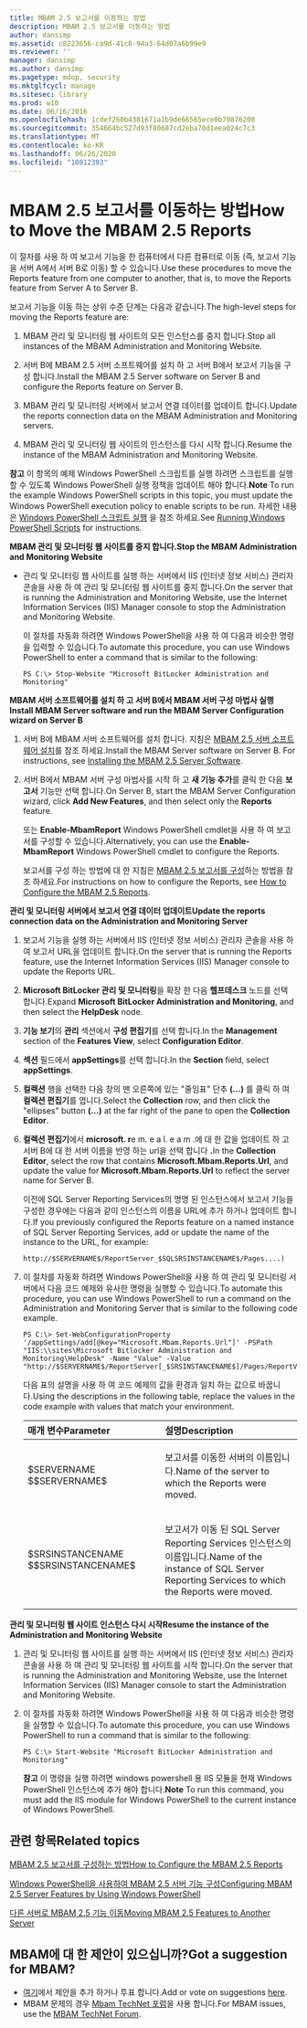 ```yaml
---
title: MBAM 2.5 보고서를 이동하는 방법
description: MBAM 2.5 보고서를 이동하는 방법
author: dansimp
ms.assetid: c8223656-ca9d-41c8-94a3-64d07a6b99e9
ms.reviewer: ''
manager: dansimp
ms.author: dansimp
ms.pagetype: mdop, security
ms.mktglfcycl: manage
ms.sitesec: library
ms.prod: w10
ms.date: 06/16/2016
ms.openlocfilehash: 1cdef260b4381671a1b9de66565ece0b70876200
ms.sourcegitcommit: 354664bc527d93f80687cd2eba70d1eea024c7c3
ms.translationtype: MT
ms.contentlocale: ko-KR
ms.lasthandoff: 06/26/2020
ms.locfileid: "10812393"
---
```

# <span data-ttu-id="fefc0-103">MBAM 2.5 보고서를 이동하는 방법</span><span class="sxs-lookup"><span data-stu-id="fefc0-103">How to Move the MBAM 2.5 Reports</span></span>


<span data-ttu-id="fefc0-104">이 절차를 사용 하 여 보고서 기능을 한 컴퓨터에서 다른 컴퓨터로 이동 (즉, 보고서 기능을 서버 A에서 서버 B로 이동) 할 수 있습니다.</span><span class="sxs-lookup"><span data-stu-id="fefc0-104">Use these procedures to move the Reports feature from one computer to another, that is, to move the Reports feature from Server A to Server B.</span></span>

<span data-ttu-id="fefc0-105">보고서 기능을 이동 하는 상위 수준 단계는 다음과 같습니다.</span><span class="sxs-lookup"><span data-stu-id="fefc0-105">The high-level steps for moving the Reports feature are:</span></span>

1.  <span data-ttu-id="fefc0-106">MBAM 관리 및 모니터링 웹 사이트의 모든 인스턴스를 중지 합니다.</span><span class="sxs-lookup"><span data-stu-id="fefc0-106">Stop all instances of the MBAM Administration and Monitoring Website.</span></span>

2.  <span data-ttu-id="fefc0-107">서버 B에 MBAM 2.5 서버 소프트웨어를 설치 하 고 서버 B에서 보고서 기능을 구성 합니다.</span><span class="sxs-lookup"><span data-stu-id="fefc0-107">Install the MBAM 2.5 Server software on Server B and configure the Reports feature on Server B.</span></span>

3.  <span data-ttu-id="fefc0-108">MBAM 관리 및 모니터링 서버에서 보고서 연결 데이터를 업데이트 합니다.</span><span class="sxs-lookup"><span data-stu-id="fefc0-108">Update the reports connection data on the MBAM Administration and Monitoring servers.</span></span>

4.  <span data-ttu-id="fefc0-109">MBAM 관리 및 모니터링 웹 사이트의 인스턴스를 다시 시작 합니다.</span><span class="sxs-lookup"><span data-stu-id="fefc0-109">Resume the instance of the MBAM Administration and Monitoring Website.</span></span>

<span data-ttu-id="fefc0-110">**참고**  이 항목의 예제 Windows PowerShell 스크립트를 실행 하려면 스크립트를 실행할 수 있도록 Windows PowerShell 실행 정책을 업데이트 해야 합니다.</span><span class="sxs-lookup"><span data-stu-id="fefc0-110">**Note** To run the example Windows PowerShell scripts in this topic, you must update the Windows PowerShell execution policy to enable scripts to be run.</span></span> <span data-ttu-id="fefc0-111">자세한 내용은 [Windows PowerShell 스크립트 실행](https://technet.microsoft.com/library/ee176949.aspx) 을 참조 하세요.</span><span class="sxs-lookup"><span data-stu-id="fefc0-111">See [Running Windows PowerShell Scripts](https://technet.microsoft.com/library/ee176949.aspx) for instructions.</span></span>

 

**<span data-ttu-id="fefc0-112">MBAM 관리 및 모니터링 웹 사이트를 중지 합니다.</span><span class="sxs-lookup"><span data-stu-id="fefc0-112">Stop the MBAM Administration and Monitoring Website</span></span>**

-   <span data-ttu-id="fefc0-113">관리 및 모니터링 웹 사이트를 실행 하는 서버에서 IIS (인터넷 정보 서비스) 관리자 콘솔을 사용 하 여 관리 및 모니터링 웹 사이트를 중지 합니다.</span><span class="sxs-lookup"><span data-stu-id="fefc0-113">On the server that is running the Administration and Monitoring Website, use the Internet Information Services (IIS) Manager console to stop the Administration and Monitoring Website.</span></span>

    <span data-ttu-id="fefc0-114">이 절차를 자동화 하려면 Windows PowerShell을 사용 하 여 다음과 비슷한 명령을 입력할 수 있습니다.</span><span class="sxs-lookup"><span data-stu-id="fefc0-114">To automate this procedure, you can use Windows PowerShell to enter a command that is similar to the following:</span></span>

    ``` syntax
    PS C:\> Stop-Website "Microsoft BitLocker Administration and Monitoring"
    ```

**<span data-ttu-id="fefc0-115">MBAM 서버 소프트웨어를 설치 하 고 서버 B에서 MBAM 서버 구성 마법사 실행</span><span class="sxs-lookup"><span data-stu-id="fefc0-115">Install MBAM Server software and run the MBAM Server Configuration wizard on Server B</span></span>**

1.  <span data-ttu-id="fefc0-116">서버 B에 MBAM 서버 소프트웨어를 설치 합니다. 지침은 [MBAM 2.5 서버 소프트웨어 설치](installing-the-mbam-25-server-software.md)를 참조 하세요.</span><span class="sxs-lookup"><span data-stu-id="fefc0-116">Install the MBAM Server software on Server B. For instructions, see [Installing the MBAM 2.5 Server Software](installing-the-mbam-25-server-software.md).</span></span>

2.  <span data-ttu-id="fefc0-117">서버 B에서 MBAM 서버 구성 마법사를 시작 하 고 **새 기능 추가**를 클릭 한 다음 **보고서** 기능만 선택 합니다.</span><span class="sxs-lookup"><span data-stu-id="fefc0-117">On Server B, start the MBAM Server Configuration wizard, click **Add New Features**, and then select only the **Reports** feature.</span></span>

    <span data-ttu-id="fefc0-118">또는 **Enable-MbamReport** Windows PowerShell cmdlet을 사용 하 여 보고서를 구성할 수 있습니다.</span><span class="sxs-lookup"><span data-stu-id="fefc0-118">Alternatively, you can use the **Enable-MbamReport** Windows PowerShell cmdlet to configure the Reports.</span></span>

    <span data-ttu-id="fefc0-119">보고서를 구성 하는 방법에 대 한 지침은 [MBAM 2.5 보고서를 구성](how-to-configure-the-mbam-25-reports.md)하는 방법을 참조 하세요.</span><span class="sxs-lookup"><span data-stu-id="fefc0-119">For instructions on how to configure the Reports, see [How to Configure the MBAM 2.5 Reports](how-to-configure-the-mbam-25-reports.md).</span></span>

**<span data-ttu-id="fefc0-120">관리 및 모니터링 서버에서 보고서 연결 데이터 업데이트</span><span class="sxs-lookup"><span data-stu-id="fefc0-120">Update the reports connection data on the Administration and Monitoring Server</span></span>**

1.  <span data-ttu-id="fefc0-121">보고서 기능을 실행 하는 서버에서 IIS (인터넷 정보 서비스) 관리자 콘솔을 사용 하 여 보고서 URL을 업데이트 합니다.</span><span class="sxs-lookup"><span data-stu-id="fefc0-121">On the server that is running the Reports feature, use the Internet Information Services (IIS) Manager console to update the Reports URL.</span></span>

2.  <span data-ttu-id="fefc0-122">**Microsoft BitLocker 관리 및 모니터링**을 확장 한 다음 **헬프데스크** 노드를 선택 합니다.</span><span class="sxs-lookup"><span data-stu-id="fefc0-122">Expand **Microsoft BitLocker Administration and Monitoring**, and then select the **HelpDesk** node.</span></span>

3.  <span data-ttu-id="fefc0-123">**기능 보기**의 **관리** 섹션에서 **구성 편집기**를 선택 합니다.</span><span class="sxs-lookup"><span data-stu-id="fefc0-123">In the **Management** section of the **Features View**, select **Configuration Editor**.</span></span>

4.  <span data-ttu-id="fefc0-124">**섹션** 필드에서 **appSettings**를 선택 합니다.</span><span class="sxs-lookup"><span data-stu-id="fefc0-124">In the **Section** field, select **appSettings**.</span></span>

5.  <span data-ttu-id="fefc0-125">**컬렉션** 행을 선택한 다음 창의 맨 오른쪽에 있는 "줄임표" 단추 **(...)** 를 클릭 하 여 **컬렉션 편집기**를 엽니다.</span><span class="sxs-lookup"><span data-stu-id="fefc0-125">Select the **Collection** row, and then click the "ellipses" button **(…)** at the far right of the pane to open the **Collection Editor**.</span></span>

6.  <span data-ttu-id="fefc0-126">**컬렉션 편집기**에서 **microsoft. r**e m. e a l. e a m .에 대 한 값을 업데이트 하 고 서버 B에 대 한 서버 이름을 반영 하는 url을 선택 합니다 **.**</span><span class="sxs-lookup"><span data-stu-id="fefc0-126">In the **Collection Editor**, select the row that contains **Microsoft.Mbam.Reports.Url**, and update the value for **Microsoft.Mbam.Reports.Url** to reflect the server name for Server B.</span></span>

    <span data-ttu-id="fefc0-127">이전에 SQL Server Reporting Services의 명명 된 인스턴스에서 보고서 기능을 구성한 경우에는 다음과 같이 인스턴스의 이름을 URL에 추가 하거나 업데이트 합니다.</span><span class="sxs-lookup"><span data-stu-id="fefc0-127">If you previously configured the Reports feature on a named instance of SQL Server Reporting Services, add or update the name of the instance to the URL, for example:</span></span>

    `http://$SERVERNAME$/ReportServer_$SQLSRSINSTANCENAME$/Pages....)`

7.  <span data-ttu-id="fefc0-128">이 절차를 자동화 하려면 Windows PowerShell을 사용 하 여 관리 및 모니터링 서버에서 다음 코드 예제와 유사한 명령을 실행할 수 있습니다.</span><span class="sxs-lookup"><span data-stu-id="fefc0-128">To automate this procedure, you can use Windows PowerShell to run a command on the Administration and Monitoring Server that is similar to the following code example.</span></span>

    ``` syntax
    PS C:\> Set-WebConfigurationProperty '/appSettings/add[@key="Microsoft.Mbam.Reports.Url"]' -PSPath "IIS:\\sites\Microsoft Bitlocker Administration and Monitoring\HelpDesk" -Name "Value" -Value "http://$SERVERNAME$/ReportServer[_$SRSINSTANCENAME$]/Pages/ReportViewer.aspx?/Microsoft+BitLocker+Administration+and+Monitoring/"
    ```

    <span data-ttu-id="fefc0-129">다음 표의 설명을 사용 하 여 코드 예제의 값을 환경과 일치 하는 값으로 바꿉니다.</span><span class="sxs-lookup"><span data-stu-id="fefc0-129">Using the descriptions in the following table, replace the values in the code example with values that match your environment.</span></span>

    <table>
    <colgroup>
    <col width="50%" />
    <col width="50%" />
    </colgroup>
    <thead>
    <tr class="header">
    <th align="left"><span data-ttu-id="fefc0-130">매개 변수</span><span class="sxs-lookup"><span data-stu-id="fefc0-130">Parameter</span></span></th>
    <th align="left"><span data-ttu-id="fefc0-131">설명</span><span class="sxs-lookup"><span data-stu-id="fefc0-131">Description</span></span></th>
    </tr>
    </thead>
    <tbody>
    <tr class="odd">
    <td align="left"><p><span data-ttu-id="fefc0-132">$SERVERNAME $</span><span class="sxs-lookup"><span data-stu-id="fefc0-132">$SERVERNAME$</span></span></p></td>
    <td align="left"><p><span data-ttu-id="fefc0-133">보고서를 이동한 서버의 이름입니다.</span><span class="sxs-lookup"><span data-stu-id="fefc0-133">Name of the server to which the Reports were moved.</span></span></p></td>
    </tr>
    <tr class="even">
    <td align="left"><p><span data-ttu-id="fefc0-134">$SRSINSTANCENAME $</span><span class="sxs-lookup"><span data-stu-id="fefc0-134">$SRSINSTANCENAME$</span></span></p></td>
    <td align="left"><p><span data-ttu-id="fefc0-135">보고서가 이동 된 SQL Server Reporting Services 인스턴스의 이름입니다.</span><span class="sxs-lookup"><span data-stu-id="fefc0-135">Name of the instance of SQL Server Reporting Services to which the Reports were moved.</span></span></p></td>
    </tr>
    </tbody>
    </table>

     

**<span data-ttu-id="fefc0-136">관리 및 모니터링 웹 사이트 인스턴스 다시 시작</span><span class="sxs-lookup"><span data-stu-id="fefc0-136">Resume the instance of the Administration and Monitoring Website</span></span>**

1.  <span data-ttu-id="fefc0-137">관리 및 모니터링 웹 사이트를 실행 하는 서버에서 IIS (인터넷 정보 서비스) 관리자 콘솔을 사용 하 여 관리 및 모니터링 웹 사이트를 시작 합니다.</span><span class="sxs-lookup"><span data-stu-id="fefc0-137">On the server that is running the Administration and Monitoring Website, use the Internet Information Services (IIS) Manager console to start the Administration and Monitoring Website.</span></span>

2.  <span data-ttu-id="fefc0-138">이 절차를 자동화 하려면 Windows PowerShell을 사용 하 여 다음과 비슷한 명령을 실행할 수 있습니다.</span><span class="sxs-lookup"><span data-stu-id="fefc0-138">To automate this procedure, you can use Windows PowerShell to run a command that is similar to the following:</span></span>

    ``` syntax
    PS C:\> Start-Website "Microsoft BitLocker Administration and Monitoring"
    ```

    <span data-ttu-id="fefc0-139">**참고**  이 명령을 실행 하려면 windows powershell 용 IIS 모듈을 현재 Windows PowerShell 인스턴스에 추가 해야 합니다.</span><span class="sxs-lookup"><span data-stu-id="fefc0-139">**Note** To run this command, you must add the IIS module for Windows PowerShell to the current instance of Windows PowerShell.</span></span>

     



## <span data-ttu-id="fefc0-140">관련 항목</span><span class="sxs-lookup"><span data-stu-id="fefc0-140">Related topics</span></span>


[<span data-ttu-id="fefc0-141">MBAM 2.5 보고서를 구성하는 방법</span><span class="sxs-lookup"><span data-stu-id="fefc0-141">How to Configure the MBAM 2.5 Reports</span></span>](how-to-configure-the-mbam-25-reports.md)

[<span data-ttu-id="fefc0-142">Windows PowerShell을 사용하여 MBAM 2.5 서버 기능 구성</span><span class="sxs-lookup"><span data-stu-id="fefc0-142">Configuring MBAM 2.5 Server Features by Using Windows PowerShell</span></span>](configuring-mbam-25-server-features-by-using-windows-powershell.md)

[<span data-ttu-id="fefc0-143">다른 서버로 MBAM 2.5 기능 이동</span><span class="sxs-lookup"><span data-stu-id="fefc0-143">Moving MBAM 2.5 Features to Another Server</span></span>](moving-mbam-25-features-to-another-server.md)

 
## <span data-ttu-id="fefc0-144">MBAM에 대 한 제안이 있으십니까?</span><span class="sxs-lookup"><span data-stu-id="fefc0-144">Got a suggestion for MBAM?</span></span>
- <span data-ttu-id="fefc0-145">[여기](http://mbam.uservoice.com/forums/268571-microsoft-bitlocker-administration-and-monitoring)에서 제안을 추가 하거나 투표 합니다.</span><span class="sxs-lookup"><span data-stu-id="fefc0-145">Add or vote on suggestions [here](http://mbam.uservoice.com/forums/268571-microsoft-bitlocker-administration-and-monitoring).</span></span>
- <span data-ttu-id="fefc0-146">MBAM 문제의 경우 [Mbam TechNet 포럼](https://social.technet.microsoft.com/Forums/home?forum=mdopmbam)을 사용 합니다.</span><span class="sxs-lookup"><span data-stu-id="fefc0-146">For MBAM issues, use the [MBAM TechNet Forum](https://social.technet.microsoft.com/Forums/home?forum=mdopmbam).</span></span>
 





